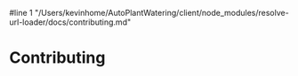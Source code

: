 #line 1 "/Users/kevinhome/AutoPlantWatering/client/node_modules/resolve-url-loader/docs/contributing.md"
# Contributing